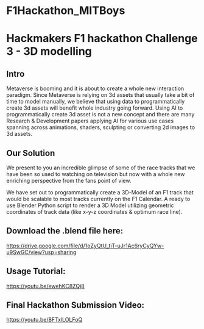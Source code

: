 # F1Hackathon_MITBoys
# Hackmakers F1 hackathon Challenge 3 - 3D modelling

## Intro
Metaverse is booming and it is about to create a whole new interaction paradigm. Since Metaverse is relying on 3d assets that usually take a bit of time to model manually, we believe that using data to programmatically create 3d assets will benefit whole industry going forward. Using AI to programmatically create 3d asset is not a new concept and there are many Research & Development papers applying AI for various use cases spanning across animations, shaders, sculpting or converting 2d images to 3d assets.

## Our Solution
We present to you an incredible glimpse of some of the race tracks that we have been so used to watching on television but now with a whole new enriching perspective from the fans point of view.

We have set out to programmatically create a 3D-Model of an F1 track that would be scalable to most tracks currently on the F1 Calendar. A ready to use Blender Python script to render a 3D Model utilizing geometric coordinates of track data (like x-y-z coordinates & optimum race line).


## Download the .blend file here:
https://drive.google.com/file/d/1oZyQtU_tiT-uJr1Ac6ryCyQYw-u9SwGC/view?usp=sharing

## Usage Tutorial:
https://youtu.be/ewehKC8ZQj8

## Final Hackathon Submission Video:
https://youtu.be/8FTxlLOLFoQ
